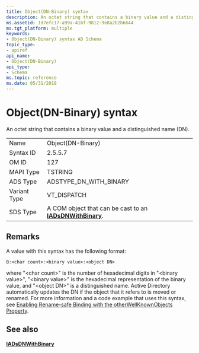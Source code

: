 ```yaml
---
title: Object(DN-Binary) syntax
description: An octet string that contains a binary value and a distinguished name (DN).
ms.assetid: 1d7efc17-a99a-41bf-9812-9e8a2b2b6644
ms.tgt_platform: multiple
keywords:
- Object(DN-Binary) syntax AD Schema
topic_type:
- apiref
api_name:
- Object(DN-Binary)
api_type:
- Schema
ms.topic: reference
ms.date: 05/31/2018
---
```


# Object(DN-Binary) syntax

An octet string that contains a binary value and a distinguished name (DN).



|              |                                                                                    |
|--------------|------------------------------------------------------------------------------------|
| Name         | Object(DN-Binary)                                                                  |
| Syntax ID    | 2.5.5.7                                                                            |
| OM ID        | 127                                                                                |
| MAPI Type    | TSTRING                                                                            |
| ADS Type     | ADSTYPE\_DN\_WITH\_BINARY                                                          |
| Variant Type | VT\_DISPATCH                                                                       |
| SDS Type     | A COM object that can be cast to an [**IADsDNWithBinary**](/windows/desktop/api/iads/nn-iads-iadsdnwithbinary). |



## Remarks

A value with this syntax has the following format:

``` syntax
B:<char count>:<binary value>:<object DN>
```

where "&lt;char count&gt;" is the number of hexadecimal digits in "&lt;binary value&gt;", "&lt;binary value&gt;" is the hexadecimal representation of the binary value, and "&lt;object DN&gt;" is a distinguished name. Active Directory automatically updates the DN if the object that it refers to is moved or renamed. For more information and a code example that uses this syntax, see [Enabling Rename-safe Binding with the otherWellKnownObjects Property](/windows/desktop/AD/enabling-rename-safe-binding-with-the-otherwellknownobjects-property).

## See also

<dl> <dt>

[**IADsDNWithBinary**](/windows/desktop/api/iads/nn-iads-iadsdnwithbinary)
</dt> </dl>

 

 